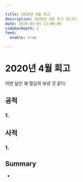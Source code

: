 ```yaml
---

title: 2020년 4월 회고
description: 2020년 4월 회고 입니다.
date: 2020-05-01 13:00:00
sidebarDepth: 2
feed:
  enable: true

---
```


# 2020년 4월 회고

이번 달은 꽤 열심히 보낸 것 같다.

## 공적

### 1.

## 사적

### 1.

## Summary

- 
